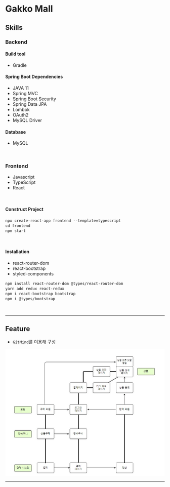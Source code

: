 # Gakko Mall

## Skills

### Backend

#### Build tool

- Gradle

#### Spring Boot Dependencies

- JAVA 11
- Spring MVC
- Spring Boot Security
- Spring Data JPA
- Lombok
- OAuth2
- MySQL Driver

#### Database

- MySQL


<br/>

### Frontend

- Javascript
- TypeScript
- React

<br/>

#### Construct Project

```
npx create-react-app frontend --template=typescript
cd frontend
npm start
```

<br/>

#### Installation

- react-router-dom
- react-bootstrap
- styled-components

```
npm install react-router-dom @types/react-router-dom
yarn add redux react-redux
npm i react-bootstrap bootstrap
npm i @types/bootstrap
```

<br/>

<hr/>

## Feature

- `GitMind`를 이용해 구성

<img src="img/frame.jpg">

<br/>

<hr/>
